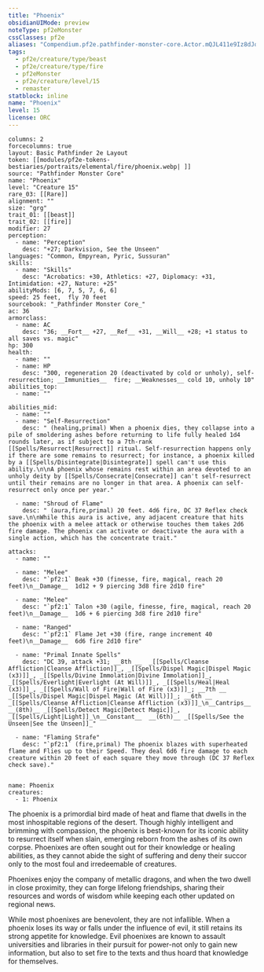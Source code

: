 ```yaml
---
title: "Phoenix"
obsidianUIMode: preview
noteType: pf2eMonster
cssClasses: pf2e
aliases: "Compendium.pf2e.pathfinder-monster-core.Actor.mQJL411e9Iz8dJoh" 
tags:
  - pf2e/creature/type/beast
  - pf2e/creature/type/fire
  - pf2eMonster
  - pf2e/creature/level/15
  - remaster
statblock: inline
name: "Phoenix"
level: 15
license: ORC
---
```


```statblock
columns: 2
forcecolumns: true
layout: Basic Pathfinder 2e Layout
token: [[modules/pf2e-tokens-bestiaries/portraits/elemental/fire/phoenix.webp| ]]
source: "Pathfinder Monster Core"
name: "Phoenix"
level: "Creature 15"
rare_03: [[Rare]]
alignment: ""
size: "grg"
trait_01: [[beast]]
trait_02: [[fire]]
modifier: 27
perception:
  - name: "Perception"
    desc: "+27; Darkvision, See the Unseen"
languages: "Common, Empyrean, Pyric, Sussuran"
skills:
  - name: "Skills"
    desc: "Acrobatics: +30, Athletics: +27, Diplomacy: +31, Intimidation: +27, Nature: +25"
abilityMods: [6, 7, 5, 7, 6, 6]
speed: 25 feet,  fly 70 feet
sourcebook: "_Pathfinder Monster Core_"
ac: 36
armorclass:
  - name: AC
    desc: "36; __Fort__ +27, __Ref__ +31, __Will__ +28; +1 status to all saves vs. magic"
hp: 300
health:
  - name: ""
  - name: HP
    desc: "300, regeneration 20 (deactivated by cold or unholy), self-resurrection; __Immunities__  fire; __Weaknesses__ cold 10, unholy 10"
abilities_top:
  - name: ""

abilities_mid:
  - name: ""
  - name: "Self-Resurrection"
    desc: " (healing,primal) When a phoenix dies, they collapse into a pile of smoldering ashes before returning to life fully healed 1d4 rounds later, as if subject to a 7th-rank [[Spells/Resurrect|Resurrect]] ritual. Self-resurrection happens only if there are some remains to resurrect; for instance, a phoenix killed by a [[Spells/Disintegrate|Disintegrate]] spell can't use this ability.\n\nA phoenix whose remains rest within an area devoted to an unholy deity by [[Spells/Consecrate|Consecrate]] can't self-resurrect until their remains are no longer in that area. A phoenix can self-resurrect only once per year."

  - name: "Shroud of Flame"
    desc: " (aura,fire,primal) 20 feet. 4d6 fire, DC 37 Reflex check save.\n\nWhile this aura is active, any adjacent creature that hits the phoenix with a melee attack or otherwise touches them takes 2d6 fire damage. The phoenix can activate or deactivate the aura with a single action, which has the concentrate trait."

attacks:
  - name: ""

  - name: "Melee"
    desc: "`pf2:1` Beak +30 (finesse, fire, magical, reach 20 feet)\n__Damage__  1d12 + 9 piercing 3d8 fire 2d10 fire"

  - name: "Melee"
    desc: "`pf2:1` Talon +30 (agile, finesse, fire, magical, reach 20 feet)\n__Damage__  1d6 + 6 piercing 3d8 fire 2d10 fire"

  - name: "Ranged"
    desc: "`pf2:1` Flame Jet +30 (fire, range increment 40 feet)\n__Damage__  6d6 fire 2d10 fire"

  - name: "Primal Innate Spells"
    desc: "DC 39, attack +31; __8th __  _[[Spells/Cleanse Affliction|Cleanse Affliction]]_, _[[Spells/Dispel Magic|Dispel Magic (x3)]]_, _[[Spells/Divine Immolation|Divine Immolation]]_, _[[Spells/Everlight|Everlight (At Will)]]_, _[[Spells/Heal|Heal (x3)]]_, _[[Spells/Wall of Fire|Wall of Fire (x3)]]_; __7th __  _[[Spells/Dispel Magic|Dispel Magic (At Will)]]_; __6th __  _[[Spells/Cleanse Affliction|Cleanse Affliction (x3)]]_\n__Cantrips__  __(8th)__ _[[Spells/Detect Magic|Detect Magic]]_, _[[Spells/Light|Light]]_\n__Constant__  __(6th)__ _[[Spells/See the Unseen|See the Unseen]]_"

  - name: "Flaming Strafe"
    desc: "`pf2:1` (fire,primal) The phoenix blazes with superheated flame and Flies up to their Speed. They deal 6d6 fire damage to each creature within 20 feet of each square they move through (DC 37 Reflex check save)."
 
```

```encounter-table
name: Phoenix
creatures:
  - 1: Phoenix
```



The phoenix is a primordial bird made of heat and flame that dwells in the most inhospitable regions of the desert. Though highly intelligent and brimming with compassion, the phoenix is best-known for its iconic ability to resurrect itself when slain, emerging reborn from the ashes of its own corpse. Phoenixes are often sought out for their knowledge or healing abilities, as they cannot abide the sight of suffering and deny their succor only to the most foul and irredeemable of creatures.

Phoenixes enjoy the company of metallic dragons, and when the two dwell in close proximity, they can forge lifelong friendships, sharing their resources and words of wisdom while keeping each other updated on regional news.

While most phoenixes are benevolent, they are not infallible. When a phoenix loses its way or falls under the influence of evil, it still retains its strong appetite for knowledge. Evil phoenixes are known to assault universities and libraries in their pursuit for power-not only to gain new information, but also to set fire to the texts and thus hoard that knowledge for themselves.
